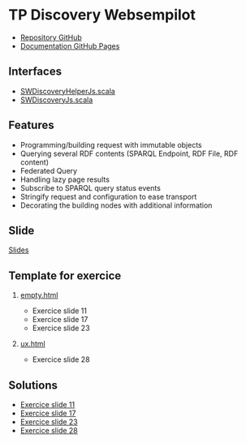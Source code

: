 # TP Discovery Websempilot

- [Repository GitHub](https://github.com/p2m2/discovery)
- [Documentation GitHub Pages](https://p2m2.github.io/discovery/)

## Interfaces

- [SWDiscoveryHelperJs.scala](https://github.com/p2m2/discovery/blob/master/js/src/main/scala/fr/inrae/metabohub/semantic_web/SWDiscoveryHelperJs.scala)
- [SWDiscoveryJs.scala](https://github.com/p2m2/discovery/blob/master/js/src/main/scala/fr/inrae/metabohub/semantic_web/SWDiscoveryJs.scala)

## Features

- Programming/building request with immutable objects
- Querying several RDF contents (SPARQL Endpoint, RDF File, RDF content)
- Federated Query
- Handling lazy page results
- Subscribe to SPARQL query status events
- Stringify request and configuration to ease transport
- Decorating the building nodes with additional information

## Slide

[Slides](https://marcellino-palerme.github.io/tp-discovery-websempilot/)

## Template for exercice

1. [empty.html](./exercices/empty.html)
    - Exercice slide 11
    - Exercice slide 17
    - Exercice slide 23

2. [ux.html](./exercices/ux.html)
    - Exercice slide 28

## Solutions

- [Exercice slide 11](./docs/solutions/count_ressources.html)
- [Exercice slide 17](./docs/solutions/get_subjects.html)
- [Exercice slide 23](./docs/solutions/datatype_endpoint.html)
- [Exercice slide 28](./docs/samples/ux.html)